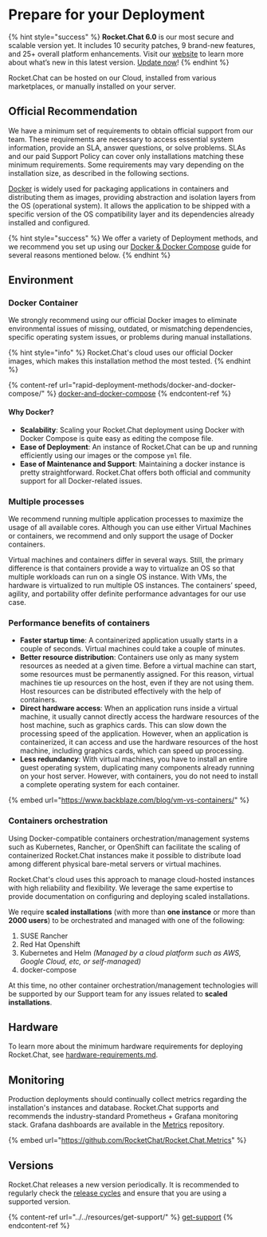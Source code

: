 # Prepare for your Deployment

{% hint style="success" %}
**Rocket.Chat 6.0** is our most secure and scalable version yet. It includes 10 security patches, 9 brand-new features, and 25+ overall platform enhancements. Visit our [website](https://www.rocket.chat/six) to learn more about what’s new in this latest version. [Update now](https://docs.rocket.chat/deploy/updating-rocket.chat)!
{% endhint %}

Rocket.Chat can be hosted on our Cloud, installed from various marketplaces, or manually installed on your server.

## Official Recommendation

We have a minimum set of requirements to obtain official support from our team. These requirements are necessary to access essential system information, provide an SLA, answer questions, or solve problems. SLAs and our paid Support Policy can cover only installations matching these minimum requirements. Some requirements may vary depending on the installation size, as described in the following sections.

[Docker](https://www.docker.com) is widely used for packaging applications in containers and distributing them as images, providing abstraction and isolation layers from the OS (operational system). It allows the application to be shipped with a specific version of the OS compatibility layer and its dependencies already installed and configured.

{% hint style="success" %}
We offer a variety of Deployment methods, and we recommend you set up using our [Docker & Docker Compose](rapid-deployment-methods/docker-and-docker-compose/) guide for several reasons mentioned below.
{% endhint %}

## Environment

### Docker Container

We strongly recommend using our official Docker images to eliminate environmental issues of missing, outdated, or mismatching dependencies, specific operating system issues, or problems during manual installations.

{% hint style="info" %}
Rocket.Chat's cloud uses our official Docker images, which makes this installation method the most tested.
{% endhint %}

{% content-ref url="rapid-deployment-methods/docker-and-docker-compose/" %}
[docker-and-docker-compose](rapid-deployment-methods/docker-and-docker-compose/)
{% endcontent-ref %}

#### Why Docker?

* **Scalability**: Scaling your Rocket.Chat deployment using Docker with Docker Compose is quite easy as editing the compose file.
* **Ease of Deployment**: An instance of Rocket.Chat can be up and running efficiently using our images or the compose `yml` file.
* **Ease of Maintenance and Support**: Maintaining a docker instance is pretty straightforward. Rocket.Chat offers both official and community support for all Docker-related issues.

### Multiple processes

We recommend running multiple application processes to maximize the usage of all available cores. Although you can use either Virtual Machines or containers, we recommend and only support the usage of Docker containers.

Virtual machines and containers differ in several ways. Still, the primary difference is that containers provide a way to virtualize an OS so that multiple workloads can run on a single OS instance. With VMs, the hardware is virtualized to run multiple OS instances. The containers’ speed, agility, and portability offer definite performance advantages for our use case.

### Performance benefits of containers

* **Faster startup time**: A containerized application usually starts in a couple of seconds. Virtual machines could take a couple of minutes.
* **Better resource distribution**: Containers use only as many system resources as needed at a given time. Before a virtual machine can start, some resources must be permanently assigned. For this reason, virtual machines tie up resources on the host, even if they are not using them. Host resources can be distributed effectively with the help of containers.
* **Direct hardware access**: When an application runs inside a virtual machine, it usually cannot directly access the hardware resources of the host machine, such as graphics cards. This can slow down the processing speed of the application. However, when an application is containerized, it can access and use the hardware resources of the host machine, including graphics cards, which can speed up processing.
* **Less redundancy**: With virtual machines, you have to install an entire guest operating system, duplicating many components already running on your host server. However, with containers, you do not need to install a complete operating system for each container.

{% embed url="https://www.backblaze.com/blog/vm-vs-containers/" %}

### Containers orchestration

Using Docker-compatible containers orchestration/management systems such as Kubernetes, Rancher, or OpenShift can facilitate the scaling of containerized Rocket.Chat instances make it possible to distribute load among different physical bare-metal servers or virtual machines.

Rocket.Chat's cloud uses this approach to manage cloud-hosted instances with high reliability and flexibility. We leverage the same expertise to provide documentation on configuring and deploying scaled installations.

We require **scaled installations** (with more than **one instance** or more than **2000 users**) to be orchestrated and managed with one of the following:

1. SUSE Rancher
2. Red Hat Openshift
3. Kubernetes and Helm _(Managed by a cloud platform such as AWS, Google Cloud, etc, or self-managed)_
4. docker-compose

At this time, no other container orchestration/management technologies will be supported by our Support team for any issues related to **scaled installations**.

## Hardware

To learn more about the minimum hardware requirements for deploying Rocket.Chat, see [hardware-requirements.md](hardware-requirements.md "mention").

## Monitoring

Production deployments should continually collect metrics regarding the installation's instances and database. Rocket.Chat supports and recommends the industry-standard Prometheus + Grafana monitoring stack. Grafana dashboards are available in the [Metrics](https://github.com/RocketChat/Rocket.Chat.Metrics) repository.

{% embed url="https://github.com/RocketChat/Rocket.Chat.Metrics" %}

## Versions

Rocket.Chat releases a new version periodically. It is recommended to regularly check the [release cycles](https://github.com/RocketChat/Rocket.Chat/releases) and ensure that you are using a supported version.

{% content-ref url="../../resources/get-support/" %}
[get-support](../../resources/get-support/)
{% endcontent-ref %}
